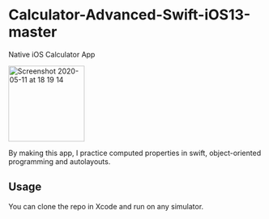 # Calculator-Advanced-Swift-iOS13-master
Native iOS Calculator App

<img width="150" alt="Screenshot 2020-05-11 at 18 19 14" src="https://user-images.githubusercontent.com/44005264/81578841-0c6ba900-93b4-11ea-9cad-6d39cc22ea80.png">

By making this app, I practice computed properties in swift, object-oriented programming and autolayouts.

## Usage

You can clone the repo in Xcode and run on any simulator.

